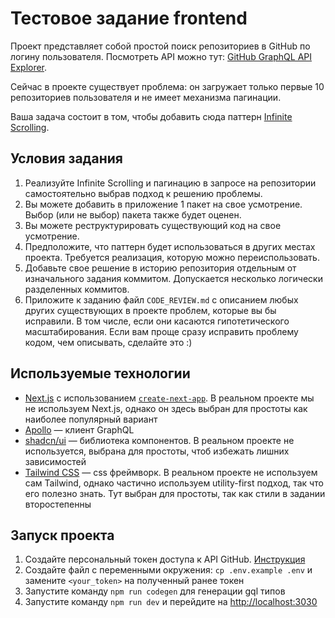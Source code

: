 # Тестовое задание frontend

Проект представляет собой простой поиск репозиториев в GitHub по логину пользователя. Посмотреть API можно тут: [GitHub GraphQL API Explorer](https://docs.github.com/en/graphql/overview/explorer).

Сейчас в проекте существует проблема: он загружает только первые 10 репозиториев пользователя и не имеет механизма пагинации.

Ваша задача состоит в том, чтобы добавить сюда паттерн [Infinite Scrolling](https://www.interaction-design.org/literature/topics/infinite-scrolling?srsltid=AfmBOopRvkUaN8dsx-EMyKFex34OHJOelpMEL4TU2faoPpzv6h_6zkZ_).

## Условия задания

1. Реализуйте Infinite Scrolling и пагинацию в запросе на репозитории самостоятельно выбрав подход к решению проблемы.
1. Вы можете добавить в приложение 1 пакет на свое усмотрение. Выбор (или не выбор) пакета также будет оценен.
1. Вы можете реструктурировать существующий код на свое усмотрение.
1. Предположите, что паттерн будет использоваться в других местах проекта. Требуется реализация, которую можно переиспользовать.
1. Добавьте свое решение в историю репозитория отдельным от изначального задания коммитом. Допускается несколько логически разделенных коммитов.
1. Приложите к заданию файл `CODE_REVIEW.md` с описанием любых других существующих в проекте проблем, которые вы бы исправили. В том числе, если они касаются гипотетического масштабирования. Если вам проще сразу исправить проблему кодом, чем описывать, сделайте это :)

## Используемые технологии

- [Next.js](https://nextjs.org) с использованием [`create-next-app`](https://nextjs.org/docs/app/api-reference/cli/create-next-app). В реальном проекте мы не используем Next.js, однако он здесь выбран для простоты как наиболее популярный вариант
- [Apollo](https://www.apollographql.com/docs/react/) &mdash; клиент GraphQL
- [shadcn/ui](https://ui.shadcn.com/) &mdash; библиотека компонентов. В реальном проекте не используется, выбрана для простоты, чтоб избежать лишних зависимостей
- [Tailwind CSS](https://tailwindcss.com/) &mdash; css фреймворк. В реальном проекте не используем сам Tailwind, однако частично используем utility-first подход, так что его полезно знать. Тут выбран для простоты, так как стили в задании второстепенны

## Запуск проекта

1. Создайте персональный токен доступа к API GitHub. [Инструкция](https://docs.github.com/en/authentication/keeping-your-account-and-data-secure/managing-your-personal-access-tokens#creating-a-fine-grained-personal-access-token)
1. Создайте файл с переменными окружения: `cp .env.example .env` и замените `<your_token>` на полученный ранее токен
1. Запустите команду `npm run codegen` для генерации gql типов
1. Запустите команду `npm run dev` и перейдите на [http://localhost:3030](http://localhost:3030)
